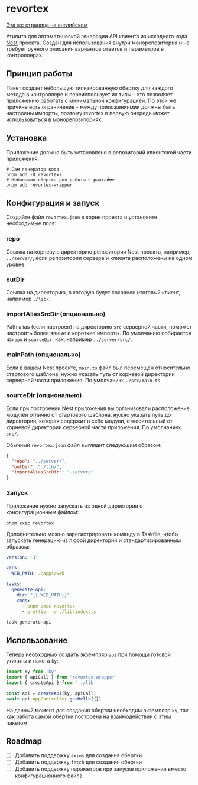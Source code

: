 # revortex

[Эта же страница на английском](../README.md)

Утилита для автоматической генерации API клиента из исходного кода [Nest](https://nestjs.com/) проекта.
Создан для использования внутри монорепозитория и не требует ручного описания вариантов ответов и параметров в контроллерах.

## Принцип работы

Пакет создает небольшую типизированную обертку для каждого метода в контроллере и переиспользует их типы - это позволяет приложению работать с минимальной конфигурацией.
По этой же причине есть ограничение - между приложениямии должны быть настроены импорты, поэтому revortex в первую очередь может использоваться в монорепозиториях.

## Установка

Приложение должно быть установлено в репозиторий клиентской части приложения:

```shell
# Сам генератор кода
pnpm add -D revortexэ
# Небольшая обертка для работы в рантайме
pnpm add revortex-wrapper
```

## Конфигурация и запуск

Создайте файл `revortex.json` в корне проекта и установите необходимые поля:

### repo

Ссылка на корневую директорию репозитория Nest проекта, например, `../server/`, если репозитории сервера и клиента расположены на одном уровне.

### outDir

Ссылка на директорию, в которую будет сохранен итоговый клиент, например `./lib/`.

### importAliasSrcDir (опционально)

Path alias (если настроен) на директорию `src` серверной части, поможет настроить более явные и короткие импорты. По умолчанию собирается из`repo` и `sourceDir`, как, например `../server/src/`.

### mainPath (опционально)

Если в вашем Nest проекте, `main.ts` файл был перемещен относительно стартового шаблона, нужно указать путь от корневой директории серверной части приложения. По умолчанию: `./src/main.ts`

### sourceDir (опционально)

Если при построении Nest приложения вы организовали расположение модулей отлично от стартового шаблона, нужно указать путь до директории, которая содержит в себе модули, относительный от корневой директории серверной части приложения. По умолчанию: `src/`.

Обычный `revortex.json` файл выглядит следующим образом:

```json
{
  "repo": "../server/",
  "outDir": "./lib/",
  "importAliasSrcDir": "~server/"
}
```

### Запуск

Приложение нужно запускать из одной директории с конфигурационным файлом:

```shell
pnpm exec revortex
```

Дополнительно можно зарегистрировать команду в Taskfile, чтобы запускать генерацию из любой директории и стандартизированным образом:

```yaml
version: '3'

vars:
  WEB_PATH: ./apps/web

tasks:
  generate-api:
    dir: "{{.WEB_PATH}}"
    cmds:
      - pnpm exec revortex
      - prettier -w ./lib/index.ts
```
```shell
task generate-api
```

## Использование

Теперь необходимо создать экземпляр `api` при помощи готовой утилиты и пакета `ky`:

```typescript
import ky from 'ky'
import { apiCall } from 'revortex-wrapper'
import { createApi } from '../lib'

const api = createApi(ky, apiCall)
await api.AppController.getHello({})
```

На данный момент для создания обертки необходим экземпляр `ky`, так как работа самой обертки построена на взаимодействии с этим пакетом.

## Roadmap

- [ ] Добавить поддержку `axios` для создания обертки
- [ ] Добавить поддержку `fetch` для создания обертки
- [ ] Добавить поддержку параметров при запуске приложения вместо конфигурационного файла